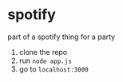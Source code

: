 # spotify
part of a spotify thing for a party

1. clone the repo
2. run `node app.js`
3. go to `localhost:3000`
